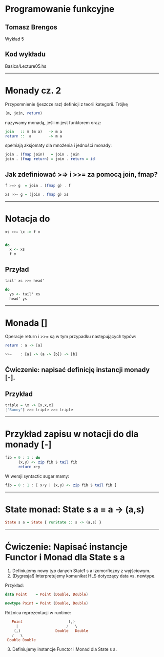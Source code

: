# Programowanie funkcyjne

## Tomasz Brengos

Wykład 5


## Kod wykładu 
Basics/Lecture05.hs

---

# Monady cz. 2 

Przypomnienie (jeszcze raz) definicji z teorii kategorii. Trójkę 
``` haskell 
(m, join, return)
```
nazywamy monadą, jeśli m jest funktorem oraz:
```haskell
join   :: m (m a)   -> m a
return ::  a        -> m a
```
spełniają aksjomaty dla mnożenia i jedności monady:
```haskell
join . (fmap join)   = join . join
join . (fmap return) = join . return = id
```

## Jak zdefiniować >=> i >>= za pomocą join, fmap? 
```haskell 
f >=> g  = join . (fmap g) . f

xs >>= g = (join . fmap g) xs
```

---

# Notacja do

```haskell
xs >>= \x -> f x     


do 
  x <- xs
  f x
```

## Przyład 
```haskell
tail' xs >>= head'

do 
  ys <- tail' xs
  head' ys
```


---

# Monada []
Operacje return i >>= są w tym przypadku następujących typów:
```haskell
return : a -> [a]

>>=    : [a] -> (a -> [b]) -> [b]
```

## Ćwiczenie: napisać definicję instancji monady [-].

## Przykład
```haskell
triple = \x -> [x,x,x]
["Bunny"] >>= triple >>= triple
```

---

# Przykład zapisu w notacji do dla monady [-]
```haskell
fib = 0 : 1 : do
      (x,y) <- zip fib $ tail fib
      return x+y
```
W wersji syntactic sugar mamy:
```haskell
fib = 0 : 1 : [ x+y | (x,y) <- zip fib $ tail fib ]
```

---

# State monad: State s a = a -> (a,s)

```haskell
State s a = State { runState :: s -> (a,s) }
```

---

# Ćwiczenie: Napisać instancje Functor i Monad dla State s a

1. Definiujemy nowy typ danych State1 s a izomorficzny z wyjściowym.
2. (Dygresja!) Interpretujemy komunikat HLS dotyczący data vs. newtype.

Przykład:
```haskell
data Point    = Point (Double, Double)

newtype Point = Point (Double, Double)
```
Różnica reprezentacji w runtime:
```haskell
   Point                     (,)
     |                      /   \ 
    (,)                Double   Double
   /   \                                    
 Double Double             
```

3. Definiujemy instancje Functor i Monad dla State s a.



